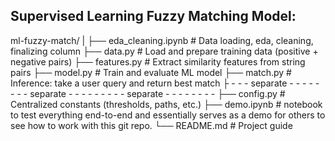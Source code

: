 ## Supervised Learning Fuzzy Matching Model:

ml-fuzzy-match/
|
├── eda_cleaning.ipynb    # Data loading, eda, cleaning, finalizing column
├── data.py               # Load and prepare training data (positive + negative pairs)
├── features.py           # Extract similarity features from string pairs
├── model.py              # Train and evaluate ML model
├── match.py              # Inference: take a user query and return best match
├ - - - separate - - - - - - - - separate - - - - - - - - - separate - - - - - - - - 
├── config.py             # Centralized constants (thresholds, paths, etc.)
├── demo.ipynb            # notebook to test everything end-to-end and essentially serves as a demo for others to see how to work with this git repo.
└── README.md             # Project guide